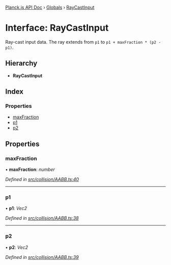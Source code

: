 [Planck.js API Doc](../README.md) › [Globals](../globals.md) › [RayCastInput](raycastinput.md)

# Interface: RayCastInput

Ray-cast input data. The ray extends from `p1` to `p1 + maxFraction * (p2 - p1)`.

## Hierarchy

* **RayCastInput**

## Index

### Properties

* [maxFraction](raycastinput.md#maxfraction)
* [p1](raycastinput.md#p1)
* [p2](raycastinput.md#p2)

## Properties

###  maxFraction

• **maxFraction**: *number*

*Defined in [src/collision/AABB.ts:40](https://github.com/shakiba/planck.js/blob/ae24904/src/collision/AABB.ts#L40)*

___

###  p1

• **p1**: *Vec2*

*Defined in [src/collision/AABB.ts:38](https://github.com/shakiba/planck.js/blob/ae24904/src/collision/AABB.ts#L38)*

___

###  p2

• **p2**: *Vec2*

*Defined in [src/collision/AABB.ts:39](https://github.com/shakiba/planck.js/blob/ae24904/src/collision/AABB.ts#L39)*
